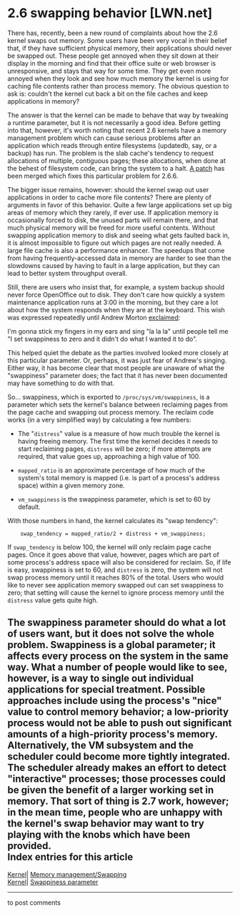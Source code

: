 # 2.6 swapping behavior [LWN.net]

There has, recently, been a new round of complaints about how the 2.6 kernel swaps out memory. Some users have been very vocal in their belief that, if they have sufficient physical memory, their applications should never be swapped out. These people get annoyed when they sit down at their display in the morning and find that their office suite or web browser is unresponsive, and stays that way for some time. They get even more annoyed when they look and see how much memory the kernel is using for caching file contents rather than process memory. The obvious question to ask is: couldn't the kernel cut back a bit on the file caches and keep applications in memory? 

The answer is that the kernel can be made to behave that way by tweaking a runtime parameter, but it is not necessarily a good idea. Before getting into that, however, it's worth noting that recent 2.6 kernels have a memory management problem which can cause serious problems after an application which reads through entire filesystems (updatedb, say, or a backup) has run. The problem is the slab cache's tendency to request allocations of multiple, contiguous pages; these allocations, when done at the behest of filesystem code, can bring the system to a halt. [A patch](/Articles/83591/) has been merged which fixes this particular problem for 2.6.6. 

The bigger issue remains, however: should the kernel swap out user applications in order to cache more file contents? There are plenty of arguments in favor of this behavior. Quite a few large applications set up big areas of memory which they rarely, if ever use. If application memory is occasionally forced to disk, the unused parts will remain there, and that much physical memory will be freed for more useful contents. Without swapping application memory to disk and seeing what gets faulted back in, it is almost impossible to figure out which pages are not really needed. A large file cache is also a performance enhancer. The speedups that come from having frequently-accessed data in memory are harder to see than the slowdowns caused by having to fault in a large application, but they can lead to better system throughput overall. 

Still, there are users who insist that, for example, a system backup should never force OpenOffice out to disk. They don't care how quickly a system maintenance application runs at 3:00 in the morning, but they care a lot about how the system responds when they are at the keyboard. This wish was expressed repeatedly until Andrew Morton [exclaimed](/Articles/83593/): 

I'm gonna stick my fingers in my ears and sing "la la la" until people tell me "I set swappiness to zero and it didn't do what I wanted it to do". 

This helped quiet the debate as the parties involved looked more closely at this particular parameter. Or, perhaps, it was just fear of Andrew's singing. Either way, it has become clear that most people are unaware of what the "swappiness" parameter does; the fact that it has never been documented may have something to do with that. 

So... swappiness, which is exported to `/proc/sys/vm/swappiness`, is a parameter which sets the kernel's balance between reclaiming pages from the page cache and swapping out process memory. The reclaim code works (in a very simplified way) by calculating a few numbers: 

  * The "`distress`" value is a measure of how much trouble the kernel is having freeing memory. The first time the kernel decides it needs to start reclaiming pages, `distress` will be zero; if more attempts are required, that value goes up, approaching a high value of 100\. 

  * `mapped_ratio` is an approximate percentage of how much of the system's total memory is mapped (i.e. is part of a process's address space) within a given memory zone. 

  * `vm_swappiness` is the swappiness parameter, which is set to 60 by default. 




With those numbers in hand, the kernel calculates its "swap tendency": 
    
    
    	swap_tendency = mapped_ratio/2 + distress + vm_swappiness;
    

If `swap_tendency` is below 100, the kernel will only reclaim page cache pages. Once it goes above that value, however, pages which are part of some process's address space will also be considered for reclaim. So, if life is easy, swappiness is set to 60, and `distress` is zero, the system will not swap process memory until it reaches 80% of the total. Users who would like to never see application memory swapped out can set swappiness to zero; that setting will cause the kernel to ignore process memory until the `distress` value gets quite high. 

The swappiness parameter should do what a lot of users want, but it does not solve the whole problem. Swappiness is a global parameter; it affects every process on the system in the same way. What a number of people would like to see, however, is a way to single out individual applications for special treatment. Possible approaches include using the process's "nice" value to control memory behavior; a low-priority process would not be able to push out significant amounts of a high-priority process's memory. Alternatively, the VM subsystem and the scheduler could become more tightly integrated. The scheduler already makes an effort to detect "interactive" processes; those processes could be given the benefit of a larger working set in memory. That sort of thing is 2.7 work, however; in the mean time, people who are unhappy with the kernel's swap behavior may want to try playing with the knobs which have been provided.  
Index entries for this article  
---  
[Kernel](/Kernel/Index)| [Memory management/Swapping](/Kernel/Index#Memory_management-Swapping)  
[Kernel](/Kernel/Index)| [Swappiness parameter](/Kernel/Index#Swappiness_parameter)  
  


* * *

to post comments 
